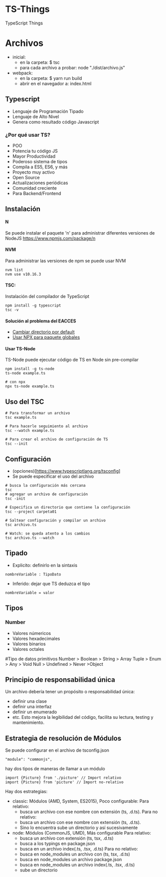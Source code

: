 # TS-Things
TypeScript Things

# Archivos
- inicial: 
    - en la carpeta: $ tsc
    - para cada archivo a probar: node "./dist/archivo.js"
- webpack: 
    - en la carpeta: $ yarn run build
    - abrir en el navegador a: index.html

## Typescript
- Lenguaje de Programación Tipado
- Lenguaje de Alto Nivel
- Genera como resultado código Javascript

### ¿Por qué usar TS?
- POO
- Potencia tu código JS
- Mayor Productividad
- Poderoso sistema de tipos
- Compila a ES5, ES6, y más
- Proyecto  muy activo
- Open Source
- Actualizaciones periódicas
- Comunidad creciente
- Para Backend/Frontend

## Instalación
#### N
Se puede instalar el paquete 'n' para administrar diferentes versiones de NodeJS
https://www.npmjs.com/package/n

#### NVM
Para administrar las versiones de npm se puede usar NVM
```
nvm list
nvm use v10.16.3
```
#### TSC:
Instalación del compilador de TypeScript
```
npm install -g typescript
tsc -v
```
#### Solución al problema del EACCES
- [Cambiar directorio por default](https://docs.npmjs.com/resolving-eacces-permissions-errors-when-installing-packages-globally#manually-change-npms-default-directory)
- [Usar NPX para paquete globales](https://www.npmjs.com/package/npx)

#### Usar TS-Node
TS-Node puede ejecutar código de TS en Node sin pre-compilar
```
npm install -g ts-node  
ts-node example.ts

# con npx
npx ts-node example.ts
```

## Uso del TSC
```
# Para transformar un archivo
tsc example.ts

# Para hacerle seguimiento al archivo
tsc --watch example.ts

# Para crear el archivo de configuración de TS
tsc --init
```

## Configuración
- (opciones)[https://www.typescriptlang.org/tsconfig]
- Se puede especificar el uso del archivo
```
# busca la configuración más cercana
tsc
# agregar un archivo de configuración
tsc -init

# Especifica un directorio que contiene la configuración
tsc --project carpeta01

# Saltear configuración y compilar un archivo
tsc archivo.ts

# Watch: se queda atento a los cambios
tsc archivo.ts --watch

```

## Tipado
- Explicito: definirlo en la sintaxis
```
nombreVariable : TipoDato
```
- Inferido: dejar que TS deduzca el tipo
```
nombreVariable = valor
```

## Tipos
### Number
- Valores númericos
- Valores hexadecimales
- Valores binarios
- Valores octales

#Tipo de datos primitivos
Number > Boolean > String > Array
Tuple > Enum > Any > Void
Null > Undefined > Never >Object
## Principio de responsabilidad única
Un archivo debería tener un propósito o responsabilidad única:
- definir una clase
- definir una interfaz
- definir un enumerado
- etc.
Esto mejora la legibilidad del código, facilita su lectura, testing y mantenimiento.

## Estrategia de resolución de Módulos
Se puede configurar en el archivo de tsconfig.json
```
"module": "commonjs", 
```
hay dos tipos de maneras de llamar a un módulo
```
import {Picture} from './picture' // Import relativo
import {Picture} from 'picture' // Import no-relativo
```

Hay dos estrategias:
- classic: Módulos (AMD, System, ES2015), Poco configurable: 
    Para relativo:
    - busca un archivo con ese nombre con extensión (ts, .d.ts). 
    Para no relativo:
    - busca un archivo con ese nombre con extensión (ts, .d.ts). 
    - Sino lo encuentra sube un directorio y así sucesivamente
- node: Módulos (CommonJS, UMD), Más configurable
    Para relativo:
    - busca un archivo con extensión (ts, tsx, .d.ts)
    - busca a los typings en package.json 
    - busca en un archivo index(.ts, .tsx, .d.ts)
    Para no relativo:
    - busca en node_modules un archivo con (ts, tsx, .d.ts)
    - busca en node_modules un archivo package.json
    - busca en node_modules un archivo index(.ts, .tsx, .d.ts)
    - sube un directorio


